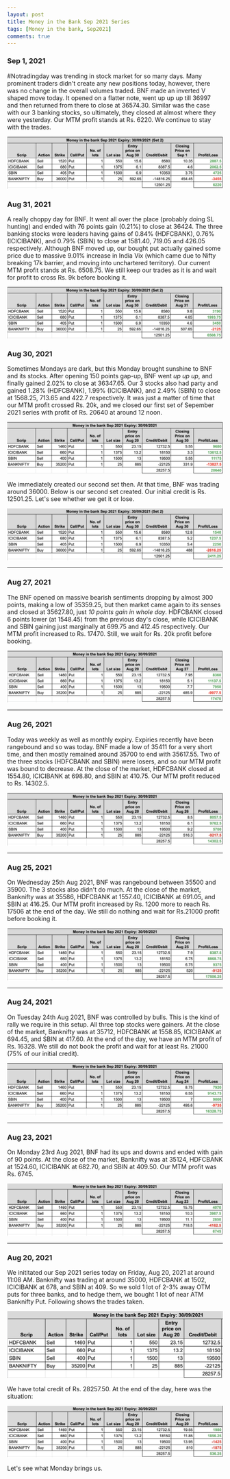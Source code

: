 ```yaml
---
layout: post
title: Money in the Bank Sep 2021 Series
tags: [Money in the bank, Sep2021]
comments: true
---
```


### Sep 1, 2021
#Notradingday was trending in stock market for so many days. Many prominent traders didn't create any new positions today, however, there was no change in the overall volumes traded. BNF made an inverted V shaped move today. It opened on a flatter note, went up up up till 36997 and then returned from there to close at 36574.30. Similar was the case with our 3 banking stocks, so ultimately, they closed at almost where they were yesterday. Our MTM profit stands at Rs. 6220. We continue to stay with the trades.

![mib_status_sep_01_2021](../assets/img/mib_status_sep_01_2021.jpg)

### Aug 31, 2021
A really choppy day for BNF. It went all over the place (probably doing SL hunting) and ended with 76 points gain (0.21%) to close at 36424. The three banking stocks were leaders having gains of 0.84% (HDFCBANK), 0.76% (ICICIBANK), and 0.79% (SBIN) to close at 1581.40, 719.05 and 426.05 respectively. Although BNF moved up, our bought put actually gained some price due to massive 9.01% increase in India Vix (which came due to Nifty breaking 17k barrier, and moving into unchartered territory). Our current MTM profit stands at Rs. 6508.75. We still keep our trades as it is and wait for profit to cross Rs. 9k before booking it.

![mib_status_aug_31_2021](../assets/img/mib_status_aug_31_2021.jpg)

### Aug 30, 2021
Sometimes Mondays are dark, but this Monday brought sunshine to BNF and its stocks. After opening 150 points gap-up, BNF went *up up up*, and finally gained 2.02% to close at 36347.65. Our 3 stocks also had party and gained 1.28% (HDFCBANK), 1.99% (ICICIBANK), and 2.49% (SBIN) to close at 1568.25, 713.65 and 422.7 respectively. It was just a matter of time that our MTM profit crossed Rs. 20k, and we closed our first set of Sepember 2021 series with profit of Rs. 20640 at around 12 noon. 

![mib_status_aug_30_2021_1](../assets/img/mib_status_aug_30_2021_1.jpg)

We immediately created our second set then. At that time, BNF was trading around 36000. Below is our second set created. Our initial credit is Rs. 12501.25. Let's see whether we get it or lose.

![mib_status_aug_30_2021_2](../assets/img/mib_status_aug_30_2021_2.jpg)

---

### Aug 27, 2021
The BNF opened on massive bearish sentiments dropping by almost 300 points, making a low of 35359.25, but then market came again to its senses and closed at 35627.80, just *10 points gain in whole day*. HDFCBANK closed 6 points lower (at 1548.45) from the previous day's close, while ICICIBANK and SBIN gaining just marginally at 699.75 and 412.45 respectively. Our MTM profit increased to Rs. 17470. Still, we wait for Rs. 20k profit before booking.

![mib_status_aug_27_2021](../assets/img/mib_status_aug_27_2021.jpg)

---

### Aug 26, 2021
Today was weekly as well as monthly expiry. Expiries recently have been rangebound and so was today. BNF made a low of 35411 for a very short time, and then mostly remained around 35700 to end with 35617.55. Two of the three stocks (HDFCBANK and SBIN) were losers, and so our MTM profit was bound to decrease. At the close of the market, HDFCBANK closed at 1554.80, ICICIBANK at 698.80, and SBIN at 410.75. Our MTM profit reduced to Rs. 14302.5.

![mib_status_aug_26_2021](../assets/img/mib_status_aug_26_2021.jpg)

---

### Aug 25, 2021
On Wednesday 25th Aug 2021, BNF was rangebound between 35500 and 35900. The 3 stocks also didn't do much. At the close of the market, Banknifty was at 35586, HDFCBANK at 1557.40, ICICIBANK at 691.05, and SBIN at 416.25. Our MTM profit increased by Rs. 1200 more to reach Rs. 17506 at the end of the day. We still do nothing and wait for Rs.21000 profit before booking it.

![mib_status_aug_25_2021](../assets/img/mib_status_aug_25_2021.jpg)

---

### Aug 24, 2021
On Tuesday 24th Aug 2021, BNF was controlled by bulls. This is the kind of rally we require in this setup. All three top stocks were gainers. At the close of the market, Banknifty was at 35712, HDFCBANK at 1558.85, ICICIBANK at 694.45, and SBIN at 417.60. At the end of the day, we have an MTM profit of Rs. 16328. We still do not book the profit and wait for at least Rs. 21000 (75% of our initial credit).

![mib_status_aug_24_2021](../assets/img/mib_status_aug_24_2021.jpg)

---

### Aug 23, 2021
On Monday 23rd Aug 2021, BNF had its ups and downs and ended with gain of 90 points. At the close of the market, Banknifty was at 35124, HDFCBANK at 1524.60, ICICIBANK at 682.70, and SBIN at 409.50. Our MTM profit was Rs. 6745.

![mib_status_aug_23_2021](../assets/img/mib_status_aug_23_2021.jpg)

---
### Aug 20, 2021
We inititated our Sep 2021 series today on Friday, Aug 20, 2021 at around 11:08 AM. Banknifty was trading at around 35000, HDFCBANK at 1502, ICICIBANK at 678, and SBIN at 409.
So we sold 1 lot of 2-3% away OTM puts for three banks, and to hedge them, we bought 1 lot of near ATM Banknifty Put. Following shows the trades taken.

![mib_entry_aug_20_2021](../assets/img/mib_entry_aug_20_2021.jpg)

We have total credit of Rs. 28257.50. At the end of the day, here was the situation:

![mib_status_aug_20_2021](../assets/img/mib_status_aug_20_2021.jpg)

Let's see what Monday brings us.
